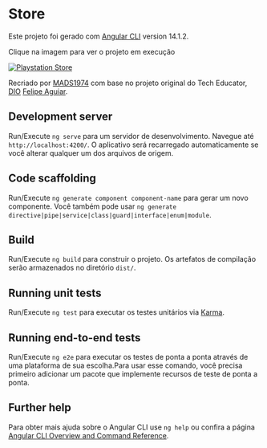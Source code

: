 # Store

Este projeto foi gerado com [Angular CLI](https://github.com/angular/angular-cli) version 14.1.2.

Clique na imagem para ver o projeto em execução

[![Playstation Store](https://th.bing.com/th/id/OIP.TnLgu9rk5ITa7avTKvXAwwHaEK?w=317&h=180&c=7&r=0&o=5&pid=1.7)](https://im3.ezgif.com/tmp/ezgif-3-e0389a11c9.gif)

Recriado por [MADS1974](https://www.linkedin.com/in/mads1974/) com base no projeto original do Tech Educator, [DIO](https://web.dio.me/project/desafio-de-projeto-playstation-store/learning/7ae6b96d-24ea-4c63-b279-df2cf6115fff?back=/track/santander-bootcamp-2023-fullstack-java-angular&tab=undefined&moduleId=undefined) [Felipe Aguiar](https://www.linkedin.com/in/felipe-exe/).

## Development server

Run/Execute `ng serve` para um servidor de desenvolvimento. Navegue até `http://localhost:4200/`. O aplicativo será recarregado automaticamente se você alterar qualquer um dos arquivos de origem.

## Code scaffolding

Run/Execute `ng generate component component-name` para gerar um novo componente. Você também pode usar `ng generate directive|pipe|service|class|guard|interface|enum|module`.

## Build

Run/Execute `ng build` para construir o projeto. Os artefatos de compilação serão armazenados no diretório `dist/`.

## Running unit tests

Run/Execute `ng test` para executar os testes unitários via [Karma](https://karma-runner.github.io).

## Running end-to-end tests

Run/Execute `ng e2e` para executar os testes de ponta a ponta através de uma plataforma de sua escolha.Para usar esse comando, você precisa primeiro adicionar um pacote que implemente recursos de teste de ponta a ponta.

## Further help

Para obter mais ajuda sobre o Angular CLI use `ng help` ou confira a página [Angular CLI Overview and Command Reference](https://angular.io/cli).


